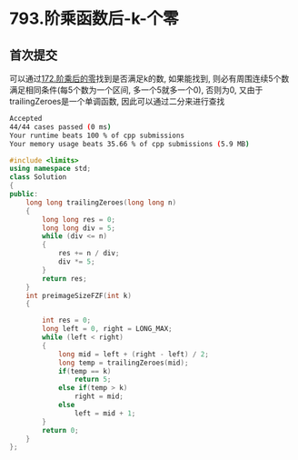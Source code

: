 # 793.阶乘函数后-k-个零

## 首次提交

可以通过[172.阶乘后的零](172.阶乘后的零.md)找到是否满足k的数, 如果能找到, 则必有周围连续5个数满足相同条件(每5个数为一个区间, 多一个5就多一个0), 否则为0, 又由于trailingZeroes是一个单调函数, 因此可以通过二分来进行查找

```sh
Accepted
44/44 cases passed (0 ms)
Your runtime beats 100 % of cpp submissions
Your memory usage beats 35.66 % of cpp submissions (5.9 MB)
```

```c++
#include <limits>
using namespace std;
class Solution
{
public:
    long long trailingZeroes(long long n)
    {
        long long res = 0;
        long long div = 5;
        while (div <= n)
        {
            res += n / div;
            div *= 5;
        }
        return res;
    }
    int preimageSizeFZF(int k)
    {

        int res = 0;
        long left = 0, right = LONG_MAX;
        while (left < right)
        {
            long mid = left + (right - left) / 2;
            long temp = trailingZeroes(mid); 
            if(temp == k)
                return 5;
            else if(temp > k)
                right = mid;
            else
                left = mid + 1;
        }
        return 0;
    }
};
```
